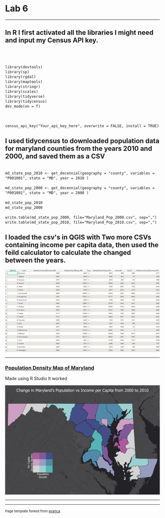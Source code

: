 # Lab 6


---
## In R I first activated all the libraries I might need and input my Census API key.

```{r}



library(devtools)
library(sp)
library(rgdal)
library(maptools)
library(stringr)
library(scales)
library(tidyverse)
library(tidycensus)
dev_mode(on = T)



census_api_key("Your_api_key_here", overwrite = FALSE, install = TRUE)

```

## I used tidycensus to downloaded population data for maryland counties from the years 2010 and 2000, and saved them as a CSV

```{r}

md_state_pop_2010 <- get_decennial(geography = "county", variables = "P001001", state = "MD", year = 2010 )

md_state_pop_2000 <- get_decennial(geography = "county", variables = "P001001", state = "MD", year = 2000 )

md_state_pop_2010
md_state_pop_2000

write.table(md_state_pop_2000, file="Maryland_Pop_2000.csv", sep=",")
write.table(md_state_pop_2010, file="Maryland_Pop_2010.csv", sep=",")
```

## I loaded the csv's in QGIS with Two more CSVs containing income per capita data, then used the feild calculator to calculate the changed between the years.

<img src="images/Atribute.png"/>

---
### [Population Density Map of Maryland]()
Made using R Studio It worked

<img src="images/Lab_6.jpg"/>




---




---
<p style="font-size:11px">Page template forked from <a href="https://github.com/evanca/quick-portfolio">evanca</a></p>
<!-- Remove above link if you don't want to attibute -->
